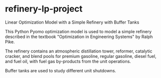 # refinery-lp-project
Linear Optimization Model with a Simple Refinery with Buffer Tanks

This Python Pyomo optimization model is used to model a simple refinery described in the textbook 
"Optimization in Engineering Systems" by Ralph Pike.

The refinery contains an atmospheric distillation tower, reformer, catalytic cracker, and blend pools for premium 
gasoline, regular gasoline, diesel fuel, and fuel oil, with fuel gas by-products from the unit operations.

Buffer tanks are used to study different unit shutdowns.